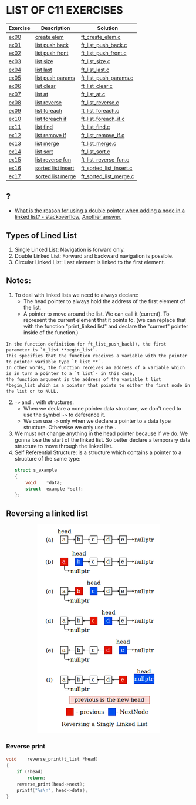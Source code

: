 # LIST OF C11 EXERCISES

|Exercise        |Description                    |Solution                     |
|-------------|-------------------------------|-----------------------------|
|[ex00](https://github.com/achrafelkhnissi/1337/blob/master/Piscine-2021/DAYS/C11/ex00)      |[create elem](https://github.com/achrafelkhnissi/1337/blob/master/Piscine-2021/DAYS/C11/ex00/README.md)          |[ft_create_elem.c](https://github.com/achrafelkhnissi/1337/blob/master/Piscine-2021/DAYS/C11/ex00/ft_create_elem.c) |
|[ex01](https://github.com/achrafelkhnissi/1337/blob/master/Piscine-2021/DAYS/C11/ex01)     |[list push back](https://github.com/achrafelkhnissi/1337/blob/master/Piscine-2021/DAYS/C11/ex01/README.md)  |[ft_list_push_back.c](https://github.com/achrafelkhnissi/1337/blob/master/Piscine-2021/DAYS/C11/ex01/ft_list_push_back.c)  |
|[ex02](https://github.com/achrafelkhnissi/1337/blob/master/Piscine-2021/DAYS/C11/ex02)   |[list push front](https://github.com/achrafelkhnissi/1337/blob/master/Piscine-2021/DAYS/C11/ex02/README.md)           |[ft_list_push_front.c](https://github.com/achrafelkhnissi/1337/blob/master/Piscine-2021/DAYS/C11/ex02/ft_list_push_front.c)         |
|[ex03](https://github.com/achrafelkhnissi/1337/blob/master/Piscine-2021/DAYS/C11/ex03)   |[list size](https://github.com/achrafelkhnissi/1337/blob/master/Piscine-2021/DAYS/C11/ex03/README.md)           |[ft_list_size.c](https://github.com/achrafelkhnissi/1337/blob/master/Piscine-2021/DAYS/C11/ex03/ft_list_size.c)      |
|[ex04](https://github.com/achrafelkhnissi/1337/blob/master/Piscine-2021/DAYS/C11/ex04)   |[list last](https://github.com/achrafelkhnissi/1337/blob/master/Piscine-2021/DAYS/C11/ex04/README.md)        |[ft_list_last.c](https://github.com/achrafelkhnissi/1337/blob/master/Piscine-2021/DAYS/C11/ex04/ft_list_last.c)  |
|[ex05](https://github.com/achrafelkhnissi/1337/blob/master/Piscine-2021/DAYS/C11/ex05)   |[list push params](https://github.com/achrafelkhnissi/1337/blob/master/Piscine-2021/DAYS/C11/ex05/README.md)       |[ft_list_push_params.c](https://github.com/achrafelkhnissi/1337/blob/master/Piscine-2021/DAYS/C11/ex05/ft_list_push_params.c)       |
|[ex06](https://github.com/achrafelkhnissi/1337/blob/master/Piscine-2021/DAYS/C11/ex06)   |[list clear](https://github.com/achrafelkhnissi/1337/blob/master/Piscine-2021/DAYS/C11/ex06/README.md)           |[ft_list_clear.c](https://github.com/achrafelkhnissi/1337/blob/master/Piscine-2021/DAYS/C11/ex06/ft_list_clear.c) |
|[ex07](https://github.com/achrafelkhnissi/1337/blob/master/Piscine-2021/DAYS/C11/ex07)   |[list at](https://github.com/achrafelkhnissi/1337/blob/master/Piscine-2021/DAYS/C11/ex07/README.md)        |[ft_list_at.c](https://github.com/achrafelkhnissi/1337/blob/master/Piscine-2021/DAYS/C11/ex07/ft_list_at.c)       |
|[ex08](https://github.com/achrafelkhnissi/1337/blob/master/Piscine-2021/DAYS/C11/ex08)   |[list reverse](https://github.com/achrafelkhnissi/1337/blob/master/Piscine-2021/DAYS/C11/ex08/README.md)     |[ft_list_reverse.c](https://github.com/achrafelkhnissi/1337/blob/master/Piscine-2021/DAYS/C11/ex08/ft_list_reverse.c)|
|[ex09](https://github.com/achrafelkhnissi/1337/blob/master/Piscine-2021/DAYS/C11/ex09)   |[list foreach](https://github.com/achrafelkhnissi/1337/blob/master/Piscine-2021/DAYS/C11/ex09/README.md) |[ft_list_foreach.c](https://github.com/achrafelkhnissi/1337/blob/master/Piscine-2021/DAYS/C11/ex09/ft_list_foreach.c) |
|[ex10](https://github.com/achrafelkhnissi/1337/blob/master/Piscine-2021/DAYS/C11/ex10)   |[list foreach if](https://github.com/achrafelkhnissi/1337/blob/master/Piscine-2021/DAYS/C11/ex10/README.md) |[ft_list_foreach_if.c](https://github.com/achrafelkhnissi/1337/blob/master/Piscine-2021/DAYS/C11/ex10/ft_list_foreach_if.c) |
|[ex11](https://github.com/achrafelkhnissi/1337/blob/master/Piscine-2021/DAYS/C11/ex11)   |[list find](https://github.com/achrafelkhnissi/1337/blob/master/Piscine-2021/DAYS/C11/ex11/README.md) |[ft_list_find.c](https://github.com/achrafelkhnissi/1337/blob/master/Piscine-2021/DAYS/C11/ex11/ft_list_find.c) |
|[ex12](https://github.com/achrafelkhnissi/1337/blob/master/Piscine-2021/DAYS/C11/ex12)   |[list remove if](https://github.com/achrafelkhnissi/1337/blob/master/Piscine-2021/DAYS/C11/ex12/README.md) |[ft_list_remove_if.c](https://github.com/achrafelkhnissi/1337/blob/master/Piscine-2021/DAYS/C11/ex12/ft_list_remove_if.c) |
|[ex13](https://github.com/achrafelkhnissi/1337/blob/master/Piscine-2021/DAYS/C11/ex13)   |[list merge](https://github.com/achrafelkhnissi/1337/blob/master/Piscine-2021/DAYS/C11/ex13/README.md) |[ft_list_merge.c](https://github.com/achrafelkhnissi/1337/blob/master/Piscine-2021/DAYS/C11/ex13/ft_list_merge.c) |
|[ex14](https://github.com/achrafelkhnissi/1337/blob/master/Piscine-2021/DAYS/C11/ex14)   |[list sort](https://github.com/achrafelkhnissi/1337/blob/master/Piscine-2021/DAYS/C11/ex14/README.md) |[ft_list_sort.c](https://github.com/achrafelkhnissi/1337/blob/master/Piscine-2021/DAYS/C11/ex14/ft_list_sort.c) |
|[ex15](https://github.com/achrafelkhnissi/1337/blob/master/Piscine-2021/DAYS/C11/ex15)   |[list reverse fun](https://github.com/achrafelkhnissi/1337/blob/master/Piscine-2021/DAYS/C11/ex15/README.md) |[ft_list_reverse_fun.c](https://github.com/achrafelkhnissi/1337/blob/master/Piscine-2021/DAYS/C11/ex15/ft_list_reverse_fun.c) |
|[ex16](https://github.com/achrafelkhnissi/1337/blob/master/Piscine-2021/DAYS/C11/ex16)   |[sorted list insert](https://github.com/achrafelkhnissi/1337/blob/master/Piscine-2021/DAYS/C11/ex16/README.md) |[ft_sorted_list_insert.c](https://github.com/achrafelkhnissi/1337/blob/master/Piscine-2021/DAYS/C11/ex16/ft_sorted_list_insert.c) |
|[ex17](https://github.com/achrafelkhnissi/1337/blob/master/Piscine-2021/DAYS/C11/ex17)   |[sorted list merge](https://github.com/achrafelkhnissi/1337/blob/master/Piscine-2021/DAYS/C11/ex17/README.md) |[ft_sorted_list_merge.c](https://github.com/achrafelkhnissi/1337/blob/master/Piscine-2021/DAYS/C11/ex17/ft_sorted_list_merge.c) |

## ?

- [What is the reason for using a double pointer when adding a node in a linked list? - stackoverflow](https://stackoverflow.com/questions/7271647/what-is-the-reason-for-using-a-double-pointer-when-adding-a-node-in-a-linked-lis), [Another answer.](https://www.youtube.com/watch?v=QH64qSW7wM8)


## Types of Lined List

1. Single Linked List: Navigation is forward only.
2. Double Linked List: Forward and backward navigation is possible.
3. Circular Linked List: Last element is linked to the first element.

## Notes:
1. To deal with linked lists we need to always declare:
	- The head pointer to always hold the address of the first element of the list.
	- A pointer to move around the list. We can call it (current). To represent the current element that it points to. (we can replace that with the function "print_linked list" and declare the "current" pointer inside of the function.)
```
In the function definition for ft_list_push_back(), the first parameter is `t_list **begin_list`.
This specifies that the function receives a variable with the pointer to pointer variable type `t_list **`. 
In other words, the function receives an address of a variable which is in turn a pointer to a `t_list`- in this case,
the function argument is the address of the variable t_list *begin_list which is a pointer that points to either the first node in the list or to NULL.
```

2. `->` and `.` with structures. 
	- When we declare a none pointer data structure, we don't need to use the symbol `->` to deference it.
	- We can use `->` only when we declare a pointer to a data type structure. Otherwise we only use the `.`
3. We must not change anything in the head pointer because if we do. We gonna lose the start of the linked list. So better declare a temporary data structure to move through the linked list.
4. Self Referential Structure: is a structure which contains a pointer to a structure of the same type:
	```c
	struct s_example
	{
		void	*data;
		struct	example *self;
	};
	```


## Reversing a linked list

[//]: # (</p> <p align="center"> <img src="https://github.com/achrafelkhnissi/1337/blob/master/Piscine-2021/imgs/reverselinkedlist.png" width="335" height="566" /> </p>)

</p>
<p align="center">  
<img src="https://github.com/achrafelkhnissi/1337/blob/master/Piscine-2021/imgs/reverselinkedlist.png"/>
</p>

### Reverse print

```c
void	reverse_print(t_list *head)
{
	if (!head)
		return;
	reverse_print(head->next);
	printf("%s\n", head->data);
}
```


